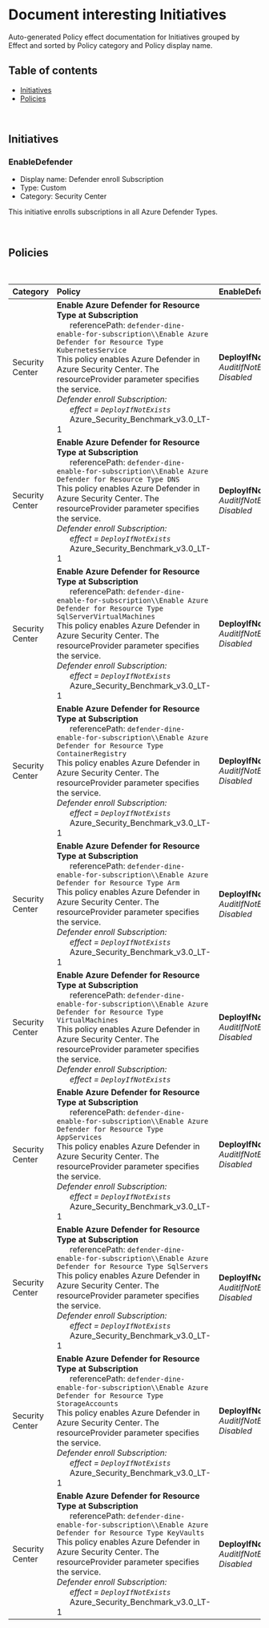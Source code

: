 # Document interesting Initiatives

Auto-generated Policy effect documentation for Initiatives grouped by Effect and sorted by Policy category and Policy display name.

## Table of contents

- [Initiatives](#initiatives)
- [Policies](#policies)

<br/>

## <a id="initiatives"></a>Initiatives

### EnableDefender

- Display name: Defender enroll Subscription
- Type: Custom
- Category: Security Center

This initiative enrolls subscriptions in all Azure Defender Types.


<br/>

## <a id='policies'></a>Policies

<br/>

| Category | Policy | EnableDefender |
| :------- | :----- | :-------- |
| Security Center | **Enable Azure Defender for Resource Type at Subscription**<br/>&nbsp;&nbsp;&nbsp;&nbsp;&nbsp;&nbsp;referencePath: `defender-dine-enable-for-subscription\\Enable Azure Defender for Resource Type KubernetesService`<br/>This policy enables Azure Defender in Azure Security Center. The resourceProvider parameter specifies the service. <br/>*Defender enroll Subscription:*<br/>&nbsp;&nbsp;&nbsp;&nbsp;&nbsp;&nbsp;*effect = `DeployIfNotExists`*<br>&nbsp;&nbsp;&nbsp;&nbsp;&nbsp;&nbsp;Azure_Security_Benchmark_v3.0_LT-1 | **DeployIfNotExists**<br/>*AuditIfNotExists*<br/>*Disabled* |
| Security Center | **Enable Azure Defender for Resource Type at Subscription**<br/>&nbsp;&nbsp;&nbsp;&nbsp;&nbsp;&nbsp;referencePath: `defender-dine-enable-for-subscription\\Enable Azure Defender for Resource Type DNS`<br/>This policy enables Azure Defender in Azure Security Center. The resourceProvider parameter specifies the service. <br/>*Defender enroll Subscription:*<br/>&nbsp;&nbsp;&nbsp;&nbsp;&nbsp;&nbsp;*effect = `DeployIfNotExists`*<br>&nbsp;&nbsp;&nbsp;&nbsp;&nbsp;&nbsp;Azure_Security_Benchmark_v3.0_LT-1 | **DeployIfNotExists**<br/>*AuditIfNotExists*<br/>*Disabled* |
| Security Center | **Enable Azure Defender for Resource Type at Subscription**<br/>&nbsp;&nbsp;&nbsp;&nbsp;&nbsp;&nbsp;referencePath: `defender-dine-enable-for-subscription\\Enable Azure Defender for Resource Type SqlServerVirtualMachines`<br/>This policy enables Azure Defender in Azure Security Center. The resourceProvider parameter specifies the service. <br/>*Defender enroll Subscription:*<br/>&nbsp;&nbsp;&nbsp;&nbsp;&nbsp;&nbsp;*effect = `DeployIfNotExists`*<br>&nbsp;&nbsp;&nbsp;&nbsp;&nbsp;&nbsp;Azure_Security_Benchmark_v3.0_LT-1 | **DeployIfNotExists**<br/>*AuditIfNotExists*<br/>*Disabled* |
| Security Center | **Enable Azure Defender for Resource Type at Subscription**<br/>&nbsp;&nbsp;&nbsp;&nbsp;&nbsp;&nbsp;referencePath: `defender-dine-enable-for-subscription\\Enable Azure Defender for Resource Type ContainerRegistry`<br/>This policy enables Azure Defender in Azure Security Center. The resourceProvider parameter specifies the service. <br/>*Defender enroll Subscription:*<br/>&nbsp;&nbsp;&nbsp;&nbsp;&nbsp;&nbsp;*effect = `DeployIfNotExists`*<br>&nbsp;&nbsp;&nbsp;&nbsp;&nbsp;&nbsp;Azure_Security_Benchmark_v3.0_LT-1 | **DeployIfNotExists**<br/>*AuditIfNotExists*<br/>*Disabled* |
| Security Center | **Enable Azure Defender for Resource Type at Subscription**<br/>&nbsp;&nbsp;&nbsp;&nbsp;&nbsp;&nbsp;referencePath: `defender-dine-enable-for-subscription\\Enable Azure Defender for Resource Type Arm`<br/>This policy enables Azure Defender in Azure Security Center. The resourceProvider parameter specifies the service. <br/>*Defender enroll Subscription:*<br/>&nbsp;&nbsp;&nbsp;&nbsp;&nbsp;&nbsp;*effect = `DeployIfNotExists`*<br>&nbsp;&nbsp;&nbsp;&nbsp;&nbsp;&nbsp;Azure_Security_Benchmark_v3.0_LT-1 | **DeployIfNotExists**<br/>*AuditIfNotExists*<br/>*Disabled* |
| Security Center | **Enable Azure Defender for Resource Type at Subscription**<br/>&nbsp;&nbsp;&nbsp;&nbsp;&nbsp;&nbsp;referencePath: `defender-dine-enable-for-subscription\\Enable Azure Defender for Resource Type VirtualMachines`<br/>This policy enables Azure Defender in Azure Security Center. The resourceProvider parameter specifies the service. <br/>*Defender enroll Subscription:*<br/>&nbsp;&nbsp;&nbsp;&nbsp;&nbsp;&nbsp;*effect = `DeployIfNotExists`* | **DeployIfNotExists**<br/>*AuditIfNotExists*<br/>*Disabled* |
| Security Center | **Enable Azure Defender for Resource Type at Subscription**<br/>&nbsp;&nbsp;&nbsp;&nbsp;&nbsp;&nbsp;referencePath: `defender-dine-enable-for-subscription\\Enable Azure Defender for Resource Type AppServices`<br/>This policy enables Azure Defender in Azure Security Center. The resourceProvider parameter specifies the service. <br/>*Defender enroll Subscription:*<br/>&nbsp;&nbsp;&nbsp;&nbsp;&nbsp;&nbsp;*effect = `DeployIfNotExists`*<br>&nbsp;&nbsp;&nbsp;&nbsp;&nbsp;&nbsp;Azure_Security_Benchmark_v3.0_LT-1 | **DeployIfNotExists**<br/>*AuditIfNotExists*<br/>*Disabled* |
| Security Center | **Enable Azure Defender for Resource Type at Subscription**<br/>&nbsp;&nbsp;&nbsp;&nbsp;&nbsp;&nbsp;referencePath: `defender-dine-enable-for-subscription\\Enable Azure Defender for Resource Type SqlServers`<br/>This policy enables Azure Defender in Azure Security Center. The resourceProvider parameter specifies the service. <br/>*Defender enroll Subscription:*<br/>&nbsp;&nbsp;&nbsp;&nbsp;&nbsp;&nbsp;*effect = `DeployIfNotExists`*<br>&nbsp;&nbsp;&nbsp;&nbsp;&nbsp;&nbsp;Azure_Security_Benchmark_v3.0_LT-1 | **DeployIfNotExists**<br/>*AuditIfNotExists*<br/>*Disabled* |
| Security Center | **Enable Azure Defender for Resource Type at Subscription**<br/>&nbsp;&nbsp;&nbsp;&nbsp;&nbsp;&nbsp;referencePath: `defender-dine-enable-for-subscription\\Enable Azure Defender for Resource Type StorageAccounts`<br/>This policy enables Azure Defender in Azure Security Center. The resourceProvider parameter specifies the service. <br/>*Defender enroll Subscription:*<br/>&nbsp;&nbsp;&nbsp;&nbsp;&nbsp;&nbsp;*effect = `DeployIfNotExists`*<br>&nbsp;&nbsp;&nbsp;&nbsp;&nbsp;&nbsp;Azure_Security_Benchmark_v3.0_LT-1 | **DeployIfNotExists**<br/>*AuditIfNotExists*<br/>*Disabled* |
| Security Center | **Enable Azure Defender for Resource Type at Subscription**<br/>&nbsp;&nbsp;&nbsp;&nbsp;&nbsp;&nbsp;referencePath: `defender-dine-enable-for-subscription\\Enable Azure Defender for Resource Type KeyVaults`<br/>This policy enables Azure Defender in Azure Security Center. The resourceProvider parameter specifies the service. <br/>*Defender enroll Subscription:*<br/>&nbsp;&nbsp;&nbsp;&nbsp;&nbsp;&nbsp;*effect = `DeployIfNotExists`*<br>&nbsp;&nbsp;&nbsp;&nbsp;&nbsp;&nbsp;Azure_Security_Benchmark_v3.0_LT-1 | **DeployIfNotExists**<br/>*AuditIfNotExists*<br/>*Disabled* |
